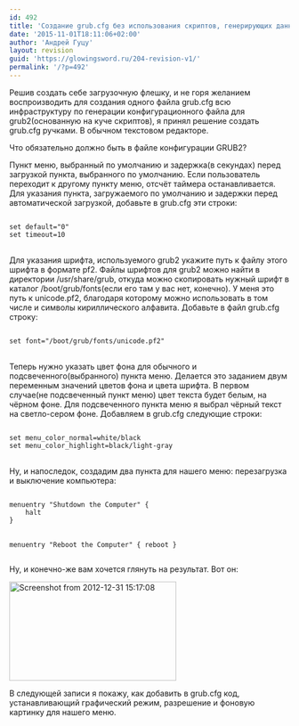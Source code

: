```yaml
---
id: 492
title: 'Создание grub.cfg без использования скриптов, генерирующих данный файл'
date: '2015-11-01T18:11:06+02:00'
author: 'Андрей Гуцу'
layout: revision
guid: 'https://glowingsword.ru/204-revision-v1/'
permalink: '/?p=492'
---
```


<p>Решив создать себе загрузочную флешку, и не горя желанием воспроизводить для создания одного файла grub.cfg всю инфраструктуру по генерации конфигурационного файла для grub2(основанную на куче скриптов), я принял решение создать grub.cfg ручками. В обычном текстовом редакторе.</p>
<p>Что обязательно должно быть в файле конфигурации GRUB2?</p>
<p>Пункт меню, выбранный по умолчанию и задержка(в секундах) перед загрузкой пункта,  выбранного по умолчанию. Если пользователь переходит к другому пункту меню, отсчёт таймера останавливается. Для указания пункта, загружаемого по умолчанию и задержки перед автоматической загрузкой, добавьте в grub.cfg эти строки:</p>
<pre>
<code class="bash">
set default="0"
set timeout=10
</code>
</pre>
<p>Для указания шрифта, используемого grub2 укажите путь к файлу этого шрифта в формате pf2. Файлы шрифтов для grub2 можно найти в директории /usr/share/grub, откуда можно скопировать нужный шрифт в каталог /boot/grub/fonts(если его там у вас нет, конечно). У меня это путь к unicode.pf2, благодаря которому можно использовать в том числе и символы кириллического алфавита. Добавьте в файл grub.cfg строку:</p>
<pre>
<code class="bash">
set font="/boot/grub/fonts/unicode.pf2"
</code>
</pre>
<p>Теперь нужно указать цвет фона для обычного и подсвеченного(выбранного) пункта меню. Делается это заданием двум переменным значений цветов фона и цвета шрифта. В первом случае(не подсвеченный пункт меню) цвет текста будет белым, на чёрном фоне. Для подсвеченного пункта меню я выбрал чёрный текст на светло-сером фоне. Добавляем в grub.cfg следующие строки:</p>
<pre>
<code class="bash"> 
set menu_color_normal=white/black
set menu_color_highlight=black/light-gray
</code>
</pre>
<p>Ну, и напоследок, создадим два пункта для нашего меню: перезагрузка и выключение компьютера:</p>
<pre>
<code class="bash">
menuentry "Shutdown the Computer" {
    halt
}

menuentry "Reboot the Computer" {
    reboot
}
</code>
</pre>
<p>Ну, и конечно-же вам хочется глянуть на результат. Вот он:</p>
<a href="https://glowingsword.ru/wp-content/uploads/2013/01/Screenshot-from-2012-12-31-151708.png"><img src="https://glowingsword.ru/wp-content/uploads/2013/01/Screenshot-from-2012-12-31-151708-300x178.png" alt="Screenshot from 2012-12-31 15:17:08" width="300" height="178" class="aligncenter size-medium wp-image-205" /></a>
<p>В следующей записи я покажу, как добавить в grub.cfg код, устанавливающий графический режим, разрешение и фоновую картинку для нашего меню.</p>
